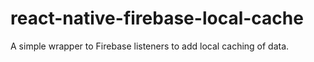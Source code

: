 # react-native-firebase-local-cache
A simple wrapper to Firebase listeners to add local caching of data.
